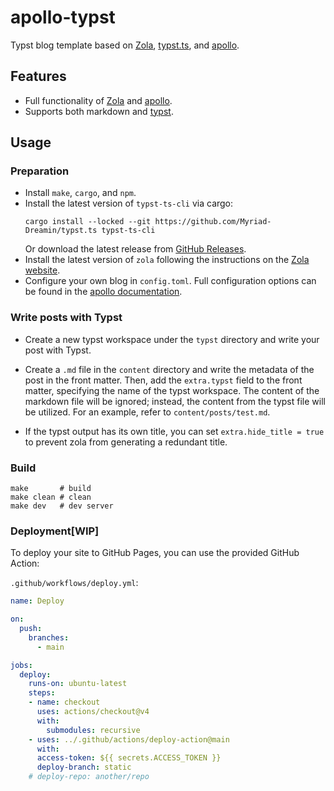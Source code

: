 # apollo-typst
Typst blog template based on [Zola](https://getzola.org), [typst.ts](https://github.com/Myriad-Dreamin/typst.ts), and [apollo](https://github.com/not-matthias/apollo).

## Features
* Full functionality of [Zola](https://getzola.org) and [apollo](https://github.com/not-matthias/apollo).
* Supports both markdown and [typst](https://typst.app/).

## Usage
### Preparation
* Install `make`, `cargo`, and `npm`.
* Install the latest version of `typst-ts-cli` via cargo:
    ```shell
    cargo install --locked --git https://github.com/Myriad-Dreamin/typst.ts typst-ts-cli
    ```
    Or download the latest release from [GitHub Releases](https://github.com/Myriad-Dreamin/typst.ts/releases).
* Install the latest version of `zola` following the instructions on the [Zola website](https://www.getzola.org/documentation/getting-started/installation/).
* Configure your own blog in `config.toml`. Full configuration options can be found in the [apollo documentation](https://github.com/not-matthias/apollo/blob/main/content/posts/configuration.md).

### Write posts with Typst

* Create a new typst workspace under the `typst` directory and write your post with Typst.

* Create a `.md` file in the `content` directory and write the metadata of the post in the front matter. Then, add the `extra.typst` field to the front matter, specifying the name of the typst workspace. The content of the markdown file will be ignored; instead, the content from the typst file will be utilized. For an example, refer to `content/posts/test.md`.
* If the typst output has its own title, you can set `extra.hide_title = true` to prevent zola from generating a redundant title.


### Build

```shell
make       # build
make clean # clean
make dev   # dev server
```

### Deployment[WIP]
To deploy your site to GitHub Pages, you can use the provided GitHub Action:

`.github/workflows/deploy.yml`:

```yaml
name: Deploy

on:
  push:
    branches:
      - main

jobs:
  deploy:
    runs-on: ubuntu-latest
    steps:
    - name: checkout
      uses: actions/checkout@v4
      with:
        submodules: recursive
    - uses: ../.github/actions/deploy-action@main
      with:
      access-token: ${{ secrets.ACCESS_TOKEN }}
      deploy-branch: static
    # deploy-repo: another/repo
```

